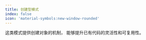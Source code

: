 ```yaml
---
title: 创建型模式
index: false
icon: 'material-symbols:new-window-rounded'
---
```

这类模式提供创建对象的机制， 能够提升已有代码的灵活性和可复用性。
<catalog />